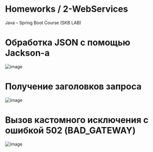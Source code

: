 # Homeworks / 2-WebServices
Java – Spring Boot Course (SKB LAB)

# Обработка JSON с помощью Jackson-а
![image](https://user-images.githubusercontent.com/98341388/226727621-057f3307-4fbe-45ab-b542-40ff398ab2bc.png)


# Получение заголовков запроса
![image](https://user-images.githubusercontent.com/98341388/226728331-ff6180ae-b3a8-42e6-919c-e2debee690ad.png)


# Вызов кастомного исключения с ошибкой 502 (BAD_GATEWAY) 
![image](https://user-images.githubusercontent.com/98341388/226728725-7193aa01-404d-442e-bc0e-e15317ae1e92.png)
